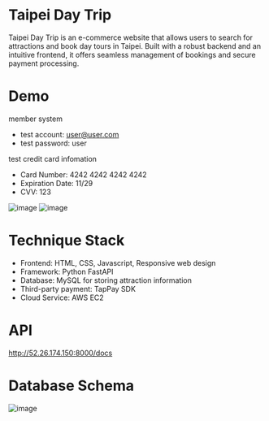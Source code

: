 # Taipei Day Trip
Taipei Day Trip is an e-commerce website that allows users to search for attractions and book day tours in Taipei. Built with a robust backend and an intuitive frontend, it offers seamless management of bookings and secure payment processing. 

# Demo
member system 
* test account: user@user.com  
* test password: user

test credit card infomation
* Card Number: 4242 4242 4242 4242
* Expiration Date: 11/29
* CVV: 123

  
![image](https://github.com/user-attachments/assets/1b66d680-64be-460b-b11e-68bb93aa144a)
![image](https://github.com/user-attachments/assets/25eceec2-68f1-4e1b-bd50-03e9d0be3121)

# Technique Stack
* Frontend: HTML, CSS, Javascript, Responsive web design
* Framework: Python FastAPI
* Database: MySQL for storing attraction information
* Third-party payment: TapPay SDK
* Cloud Service: AWS EC2

# API
http://52.26.174.150:8000/docs

# Database Schema
![image](https://github.com/user-attachments/assets/3c4fb008-f4ef-4097-bb2a-cb3cf36efe0a)


